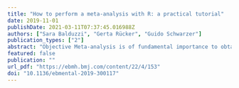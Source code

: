 ```yaml
---
title: "How to perform a meta-analysis with R: a practical tutorial"
date: 2019-11-01
publishDate: 2021-03-11T07:37:45.016988Z
authors: ["Sara Balduzzi", "Gerta Rücker", "Guido Schwarzer"]
publication_types: ["2"]
abstract: "Objective Meta-analysis is of fundamental importance to obtain an unbiased assessment of the available evidence. In general, the use of meta-analysis has been increasing over the last three decades with mental health as a major research topic. It is then essential to well understand its methodology and interpret its results. In this publication, we describe how to perform a meta-analysis with the freely available statistical software environment R, using a working example taken from the field of mental health. Methods R package meta is used to conduct standard meta-analysis. Sensitivity analyses for missing binary outcome data and potential selection bias are conducted with R package metasens. All essential R commands are provided and clearly described to conduct and report analyses. Results The working example considers a binary outcome: we show how to conduct a fixed effect and random effects meta-analysis and subgroup analysis, produce a forest and funnel plot and to test and adjust for funnel plot asymmetry. All these steps work similar for other outcome types. Conclusions R represents a powerful and flexible tool to conduct meta-analyses. This publication gives a brief glimpse into the topic and provides directions to more advanced meta-analysis methods available in R."
featured: false
publication: ""
url_pdf: "https://ebmh.bmj.com/content/22/4/153"
doi: "10.1136/ebmental-2019-300117"
---
```


